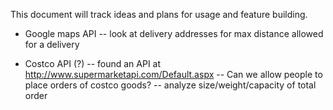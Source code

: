 This document will track ideas and plans for usage and feature building.

- Google maps API
-- look at delivery addresses for max distance allowed for a delivery

- Costco API (?)
-- found an API at http://www.supermarketapi.com/Default.aspx
-- Can we allow people to place orders of costco goods?
-- analyze size/weight/capacity of total order